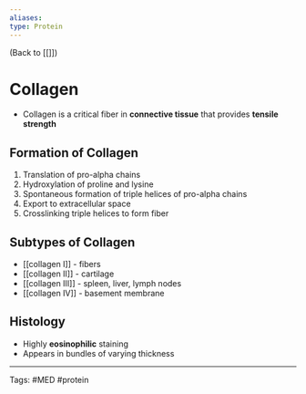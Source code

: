 ```yaml
---
aliases: 
type: Protein
---
```


(Back to [[]])

# Collagen

- Collagen is a critical fiber in **connective tissue** that provides **tensile strength**
## Formation of Collagen
1. Translation of pro-alpha chains
2. Hydroxylation of proline and lysine
3. Spontaneous formation of triple helices of pro-alpha chains
4. Export to extracellular space
5. Crosslinking triple helices to form fiber
## Subtypes of Collagen
- [[collagen I]] - fibers
- [[collagen II]] - cartilage
- [[collagen III]] - spleen, liver, lymph nodes
- [[collagen IV]] - basement membrane
## Histology
- Highly **eosinophilic** staining
- Appears in bundles of varying thickness

---
Tags: #MED #protein 